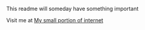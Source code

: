 This readme will someday have something important 

Visit me at [My small portion of internet](https://diegopenguino.github.io/)